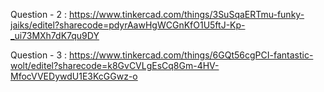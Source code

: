 Question - 2 :
https://www.tinkercad.com/things/3SuSqaERTmu-funky-jaiks/editel?sharecode=pdyrAawHgWCGnKfO1U5ftJ-Kp-_ui73MXh7dK7qu9DY

Question - 3 :
https://www.tinkercad.com/things/6GQt56cgPCI-fantastic-wolt/editel?sharecode=k8GvCVLgEsCq8Gm-4HV-MfocVVEDywdU1E3KcGGwz-o
